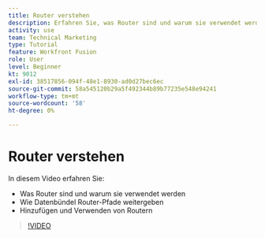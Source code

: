 ```yaml
---
title: Router verstehen
description: Erfahren Sie, was Router sind und warum sie verwendet werden, wie Datenbündel Routerpfade verteilen und wie Router hinzugefügt und verwendet werden, alles in [!DNL Adobe Workfront Fusion].
activity: use
team: Technical Marketing
type: Tutorial
feature: Workfront Fusion
role: User
level: Beginner
kt: 9012
exl-id: 38517856-094f-48e1-8930-ad0d27bec6ec
source-git-commit: 58a545120b29a5f492344b89b77235e548e94241
workflow-type: tm+mt
source-wordcount: '58'
ht-degree: 0%

---
```


# Router verstehen

In diesem Video erfahren Sie:

* Was Router sind und warum sie verwendet werden
* Wie Datenbündel Router-Pfade weitergeben
* Hinzufügen und Verwenden von Routern

>[!VIDEO](https://video.tv.adobe.com/v/335271/?quality=12)
